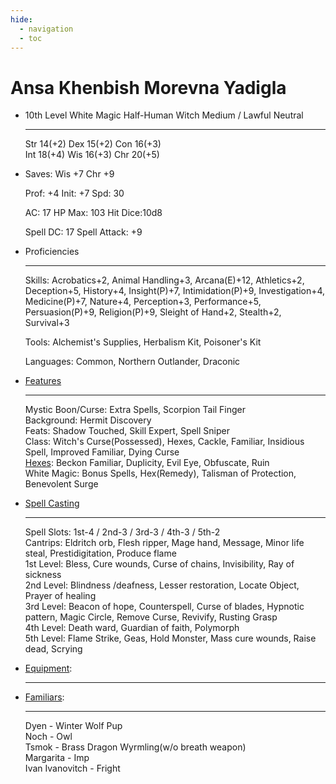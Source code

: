 ```yaml
---
hide:
  - navigation
  - toc
---
```


# Ansa Khenbish Morevna Yadigla

<div class="grid cards" markdown>

-   10th Level White Magic Half-Human Witch
    Medium / Lawful Neutral

    ---

    Str 14(+2) Dex 15(+2) Con 16(+3)<br>
    Int 18(+4) Wis 16(+3) Chr 20(+5)

-   Saves: Wis +7 Chr +9

    Prof:    +4 Init:    +7 Spd:     30

    AC:      17 HP Max:  103 Hit Dice:10d8

    Spell DC: 17 Spell Attack: +9

-   Proficiencies

    ---

    Skills: Acrobatics+2, Animal Handling+3, Arcana(E)+12, Athletics+2, Deception+5, History+4, Insight(P)+7, Intimidation(P)+9, Investigation+4, Medicine(P)+7, Nature+4, Perception+3, Performance+5, Persuasion(P)+9, Religion(P)+9, Sleight of Hand+2, Stealth+2, Survival+3

    Tools: Alchemist's Supplies, Herbalism Kit, Poisoner's Kit

    Languages: Common, Northern Outlander, Draconic

-   [Features](ansa_features)

    ---

    Mystic Boon/Curse: Extra Spells, Scorpion Tail Finger<br>
    Background: Hermit Discovery<br>
    Feats: Shadow Touched, Skill Expert, Spell Sniper<br>
    Class: Witch's Curse(Possessed), Hexes, Cackle, Familiar, Insidious Spell, Improved Familiar, Dying Curse<br>
    [Hexes](ansa_hexes): Beckon Familiar, Duplicity, Evil Eye, Obfuscate, Ruin<br>
    White Magic: Bonus Spells, Hex(Remedy), Talisman of Protection, Benevolent Surge<br>

-   [Spell Casting](ansa_spells)

    ---

    Spell Slots: 1st-4 / 2nd-3 / 3rd-3 / 4th-3 / 5th-2<br>
    Cantrips: Eldritch orb, Flesh ripper, Mage hand, Message, Minor life steal, Prestidigitation, Produce flame<br>
    1st Level: Bless, Cure wounds, Curse of chains, Invisibility, Ray of sickness<br>
    2nd Level: Blindness /deafness, Lesser restoration, Locate Object, Prayer of healing<br>
    3rd Level: Beacon of hope, Counterspell, Curse of blades, Hypnotic pattern, Magic Circle, Remove Curse, Revivify, Rusting Grasp<br>
    4th Level: Death ward, Guardian of faith, Polymorph<br>
    5th Level: Flame Strike, Geas, Hold Monster, Mass cure wounds, Raise dead, Scrying

-   [Equipment](equipment_list):

    ---

-   [Familiars](ansa_familiars):

    ---

    Dyen - Winter Wolf Pup<br>
    Noch - Owl<br>
    Tsmok - Brass Dragon Wyrmling(w/o breath weapon)<br>
    Margarita - Imp<br>
    Ivan Ivanovitch - Fright<br>



</div>
